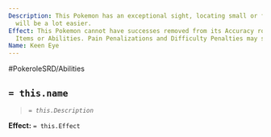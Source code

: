 ```yaml
---
Description: This Pokemon has an exceptional sight, locating small or far away objects
  will be a lot easier.
Effect: This Pokemon cannot have successes removed from its Accuracy rolls by Moves,
  Items or Abilities. Pain Penalizations and Difficulty Penalties may still apply.
Name: Keen Eye
---
```


#PokeroleSRD/Abilities

## `= this.name`

> *`= this.Description`*

**Effect:** `= this.Effect`
